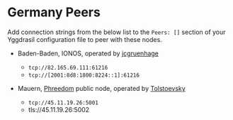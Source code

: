 # Germany Peers

Add connection strings from the below list to the `Peers: []` section of your
Yggdrasil configuration file to peer with these nodes.

* Baden-Baden, IONOS, operated by [jcgruenhage](https://jcg.re/)
  * `tcp://82.165.69.111:61216`
  * `tcp://[2001:8d8:1800:8224::1]:61216`

* Mauern, [Phreedom](https://phreedom.tk) public node, operated by [Tolstoevsky](https://phreedom.tk/@tolstoevsky)
  * `tcp://45.11.19.26:5001`
  *  tls://45.11.19.26:5002
